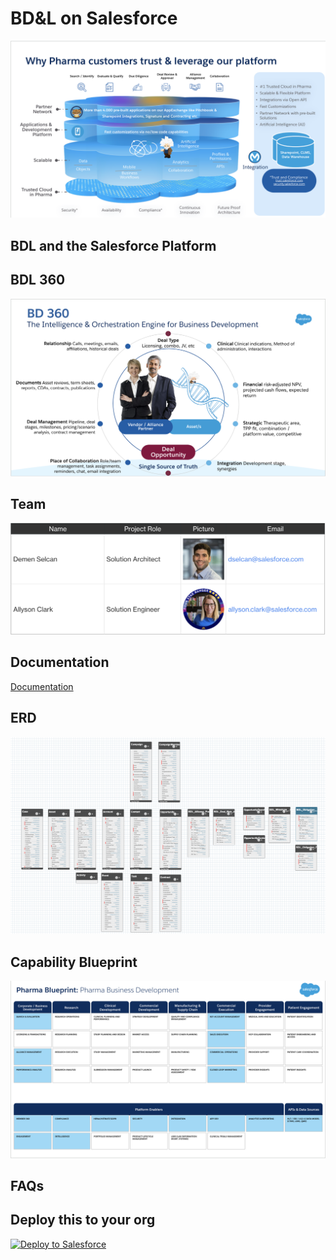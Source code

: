 # BD&L on Salesforce
![PlatformAdvantage](./img/platform_advantage.png "PlatformAdvantage")

## BDL and the Salesforce Platform

## BDL 360
![BD&L? 360](./img/BDL360.png "BD&L?360")

## Team
![BD&L? Team](./img/team_img.png "Team")

## Documentation
[Documentation](https://salesforce.quip.com/0imWAzyqPWcI "Documentation")

## ERD
![ERD](./img/erd_img.png "ERD")


## Capability Blueprint
![Blueprint](./img/blueprint_img.png "Blueprint")

## FAQs


## Deploy this to your org
<a href="https://githubsfdeploy.herokuapp.com?owner=UnofficialSalesforceHLS&repo=BD-L">
  <img alt="Deploy to Salesforce"
       src="https://raw.githubusercontent.com/afawcett/githubsfdeploy/master/deploy.png">
</a>





